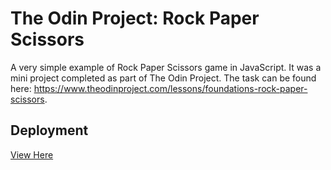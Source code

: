 # The Odin Project: Rock Paper Scissors

A very simple example of Rock Paper Scissors game in JavaScript. It was a mini project completed as part of The Odin Project. The task can be found here: https://www.theodinproject.com/lessons/foundations-rock-paper-scissors.

## Deployment

[View Here](https://github.com/Syntrice/theodinproject-rock-paper-scissors/deployments/github-pages)
